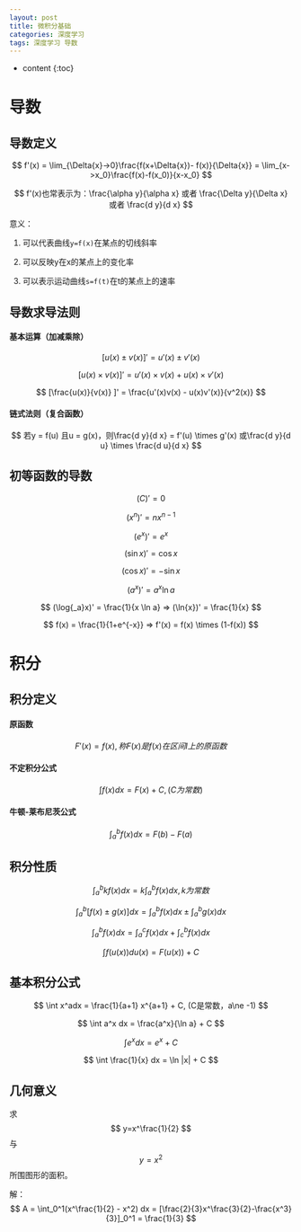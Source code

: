 ```yaml
---
layout: post
title: 微积分基础
categories: 深度学习
tags: 深度学习 导数
---
```


* content
{:toc}
# 导数

## 导数定义

$$
f'(x) = \lim_{\Delta{x}->0}\frac{f(x+\Delta{x})- f(x)}{\Delta{x}} = \lim_{x->x_0}\frac{f(x)-f(x_0)}{x-x_0}
$$

$$
f'(x)也常表示为：\frac{\alpha y}{\alpha x} 或者 \frac{\Delta y}{\Delta x} 或者 \frac{d y}{d x}
$$

意义：

1. 可以代表曲线`y=f(x)`在某点的切线斜率

2. 可以反映y在x的某点上的变化率

3. 可以表示运动曲线`s=f(t)`在t的某点上的速率

    

    


## 导数求导法则

#### 基本运算（加减乘除）

$$
[u(x) \pm v(x) ]' = u'(x) \pm v'(x)
$$

$$
[u(x) \times v(x)]' = u'(x) \times v(x) + u(x) \times v'(x)
$$

$$
[\frac{u(x)}{v(x)} ]' = \frac{u'(x)v(x) - u(x)v'(x)}{v^2(x)}
$$

#### 链式法则（复合函数）

$$
若y = f(u) 且u = g(x)，则\frac{d y}{d x} = f'(u) \times g'(x) 或\frac{d y}{d u} \times \frac{d u}{d x}
$$

## 初等函数的导数

$$
(C)' = 0
$$

$$
(x^n)' = nx^{n-1}
$$

$$
(e^x)' = e^x
$$

$$
(\sin x)' = \cos x
$$

$$
(\cos x)' = - \sin x
$$

$$
(a^x)' = a^x \ln a
$$

$$
(\log{_a}x)' = \frac{1}{x \ln a} => (\ln{x})' = \frac{1}{x}
$$

$$
f(x) = \frac{1}{1+e^{-x}} => f'(x) = f(x) \times (1-f(x))
$$

# 积分

## 积分定义

#### 原函数

$$
F'(x) = f(x), 称F(x)是f(x)在区间I上的原函数
$$

#### 不定积分公式

$$
\int{f(x)}dx = F(x) + C, (C为常数)
$$

#### 牛顿-莱布尼茨公式

$$
\int _a ^b f(x) dx = F(b) - F(a)
$$

## 积分性质

$$
\int _a ^b kf(x) dx = k \int _a ^b f(x) dx, k为常数
$$

$$
\int _a ^b[f(x)\pm g(x)]dx = \int _a ^b f(x) dx \pm \int _a ^b g(x) dx
$$

$$
\int _a ^b f(x) dx = \int _a ^c f(x) dx + \int _c ^b f(x) dx
$$

$$
\int  f(u(x)) du(x) = F(u(x)) + C
$$



## 基本积分公式

$$
\int  x^adx = \frac{1}{a+1} x^{a+1} + C, (C是常数，a\ne -1)
$$

$$
\int a^x dx = \frac{a^x}{\ln a} + C
$$

$$
\int e^x dx = e^x + C
$$

$$
\int \frac{1}{x} dx = \ln |x| + C
$$

## 几何意义

求
$$
y=x^\frac{1}{2}
$$
与
$$
y=x^2
$$
所围图形的面积。

解：
$$
A = \int_0^1(x^\frac{1}{2} - x^2) dx = [\frac{2}{3}x^\frac{3}{2}-\frac{x^3}{3}]_0^1 = \frac{1}{3}
$$
